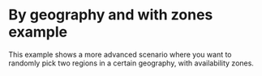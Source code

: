 # By geography and with zones example

This example shows a more advanced scenario where you want to randomly pick two regions in a certain geography, with availability zones.

